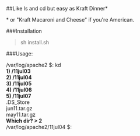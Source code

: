 ##Like ls and cd but easy as Kraft Dinner\*

\* or "Kraft Macaroni and Cheese" if you're American.

###Installation

> sh install.sh

###Usage:

/var/log/apache2 $: kd  
**1) /11jul03**  
**2) /11jul04**  
**3) /11jul05**  
**4) /11jul06**  
**5) /11jul07**  
.DS_Store  
jun11.tar.gz  
may11.tar.gz  
**Which dir? > 2**  
/var/log/apache2/11jul04 $:

